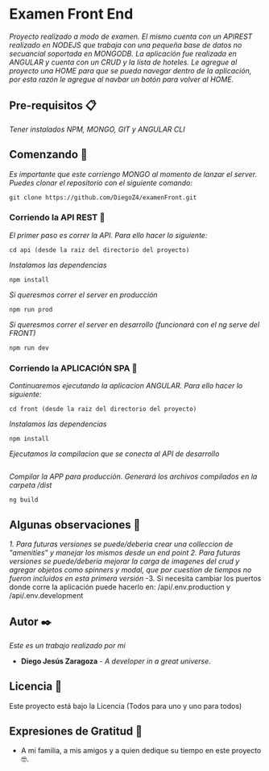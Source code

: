 # Examen Front End

_Proyecto realizado a modo de examen. El mismo cuenta con un APIREST realizado en NODEJS que trabaja con una pequeña base de datos no secuancial soportada en MONGODB. La aplicación fue realizada en ANGULAR y cuenta con un CRUD y la lista de hoteles.
Le agregue al proyecto una HOME para que se pueda navegar dentro de la aplicación, por esta razón le agregue al navbar un botón para volver al HOME._


## Pre-requisitos 📋

_Tener instalados NPM, MONGO, GIT y ANGULAR CLI_

## Comenzando 🚀

_Es importante que este corriengo MONGO al momento de lanzar el server. Puedes clonar el repositorio con el siguiente comando:_

```
git clone https://github.com/DiegoZ4/examenFront.git
```


### Corriendo la API REST 🔧

_El primer paso es correr la API. Para ello hacer lo siguiente:_

```
cd api (desde la raiz del directorio del proyecto)
```
_Instalamos las dependencias_

```
npm install
```

_Si queresmos correr el server en producción_

```
npm run prod
```


_Si queresmos correr el server en desarrollo (funcionará con el ng serve del FRONT)_

```
npm run dev
```

### Corriendo la APLICACIÓN SPA 🔧

_Continuaremos ejecutando la aplicacion ANGULAR. Para ello hacer lo siguiente:_

```
cd front (desde la raiz del directorio del proyecto)
```
_Instalamos las dependencias_

```
npm install
```

_Ejecutamos la compilacion que se conecta al API de desarrollo_

```ng serve -o
```

_Compilar la APP para producción. Generará los archivos compilados en la carpeta /dist_

```
ng build
```


## Algunas observaciones 📌

_1. Para futuras versiones se puede/deberia crear una colleccion de "amenities" y manejar los mismos desde un end point_
_2. Para futuras versiones se puede/deberia mejorar la carga de imagenes del crud y agregar objetos como spinners y modal, que por cuestion de tiempos no fueron incluidos en esta primera versión_
-3. Si necesita cambiar los puertos donde corre la aplicación puede hacerlo en: /api/.env.production y /api/.env.development

## Autor ✒️

_Este es un trabajo realizado por mi_

* **Diego Jesús Zaragoza** - *A developer in a great universe*.

## Licencia 📄

Este proyecto está bajo la Licencia (Todos para uno y uno para todos)

## Expresiones de Gratitud 🎁

* A mi familia, a mis amigos y a quien dedique su tiempo en este proyecto 🤓.
